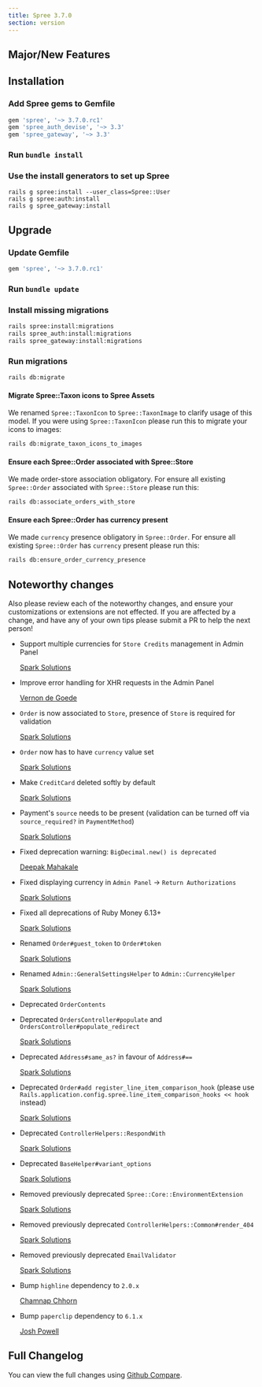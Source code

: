 ```yaml
---
title: Spree 3.7.0
section: version
---
```


## Major/New Features

## Installation

### Add Spree gems to Gemfile
```ruby
gem 'spree', '~> 3.7.0.rc1'
gem 'spree_auth_devise', '~> 3.3'
gem 'spree_gateway', '~> 3.3'
```

### Run `bundle install`

### Use the install generators to set up Spree

```shell
rails g spree:install --user_class=Spree::User
rails g spree:auth:install
rails g spree_gateway:install
```

## Upgrade

### Update Gemfile

```ruby
gem 'spree', '~> 3.7.0.rc1'
```

### Run `bundle update`

### Install missing migrations

```bash
rails spree:install:migrations
rails spree_auth:install:migrations
rails spree_gateway:install:migrations
```

### Run migrations

```bash
rails db:migrate
```

#### Migrate Spree::Taxon icons to Spree Assets

We renamed `Spree::TaxonIcon` to `Spree::TaxonImage` to clarify usage of this model.
If you were using `Spree::TaxonIcon` please run this to migrate your icons to images:

```bash
rails db:migrate_taxon_icons_to_images
```

#### Ensure each Spree::Order associated with Spree::Store

We made order-store association obligatory.
For ensure all existing `Spree::Order` associated with `Spree::Store` please run this:

```bash
rails db:associate_orders_with_store
```

#### Ensure each Spree::Order has currency present

We made `currency` presence obligatory in `Spree::Order`.
For ensure all existing `Spree::Order` has `currency` present please run this:

```bash
rails db:ensure_order_currency_presence
```

## Noteworthy changes

Also please review each of the noteworthy changes, and ensure your customizations
or extensions are not effected. If you are affected by a change, and have any
of your own tips please submit a PR to help the next person!

* Support multiple currencies for `Store Credits` management in Admin Panel

  [Spark Solutions](https://github.com/spree/spree/pull/8912)

* Improve error handling for XHR requests in the Admin Panel

  [Vernon de Goede](https://github.com/spree/spree/pull/9089)

* `Order` is now associated to `Store`, presence of `Store` is required for validation

  [Spark Solutions](https://github.com/spree/spree/pull/8926)

* `Order` now has to have `currency` value set

  [Spark Solutions](https://github.com/spree/spree/pull/8927)

* Make `CreditCard` deleted softly by default

  [Spark Solutions](https://github.com/spree/spree/pull/9054)

* Payment's `source` needs to be present (validation can be turned off via `source_required?` in `PaymentMethod`)

  [Spark Solutions](https://github.com/spree/spree/pull/9054)

* Fixed deprecation warning: `BigDecimal.new() is deprecated`

  [Deepak Mahakale](https://github.com/spree/spree/pull/8897)

* Fixed displaying currency in `Admin Panel` -> `Return Authorizations`

  [Spark Solutions](https://github.com/spree/spree/pull/9005)

* Fixed all deprecations of Ruby Money 6.13+

  [Spark Solutions](https://github.com/spree/spree/pull/9036)

* Renamed `Order#guest_token` to `Order#token`

  [Spark Solutions](https://github.com/spree/spree/pull/8826)

* Renamed `Admin::GeneralSettingsHelper` to `Admin::CurrencyHelper`

  [Spark Solutions](https://github.com/spree/spree/pull/8912)

* Deprecated `OrderContents`

* Deprecated `OrdersController#populate` and `OrdersController#populate_redirect`

  [Spark Solutions](https://github.com/spree/spree/pull/9050/commits/215cb4391c574136f87824771e14ab211d6cf59c)

* Deprecated `Address#same_as?` in favour of `Address#==`

  [Spark Solutions](https://github.com/spree/spree/pull/8386)

* Deprecated `Order#add register_line_item_comparison_hook` (please use `Rails.application.config.spree.line_item_comparison_hooks << hook` instead)

  [Spark Solutions](https://github.com/spree/spree/commit/0a525ccab9ea0bc52cc4e249d53b38df6f231691)

* Deprecated `ControllerHelpers::RespondWith`

  [Spark Solutions](https://github.com/spree/spree/pull/9081)

* Deprecated `BaseHelper#variant_options`

  [Spark Solutions](https://github.com/spree/spree/pull/9105)

* Removed previously deprecated `Spree::Core::EnvironmentExtension`

  [Spark Solutions](https://github.com/spree/spree/pull/8782)

* Removed previously deprecated `ControllerHelpers::Common#render_404`

  [Spark Solutions](https://github.com/spree/spree/pull/8782)

* Removed previously deprecated `EmailValidator`

  [Spark Solutions](https://github.com/spree/spree/pull/9029)

* Bump `highline` dependency to `2.0.x`

  [Chamnap Chhorn
](https://github.com/spree/spree/pull/9079)

* Bump `paperclip` dependency to `6.1.x` 

  [Josh Powell](https://github.com/spree/spree/pull/9028)

## Full Changelog

You can view the full changes using [Github Compare](https://github.com/spree/spree/compare/3-6-stable...3-7-stable).
